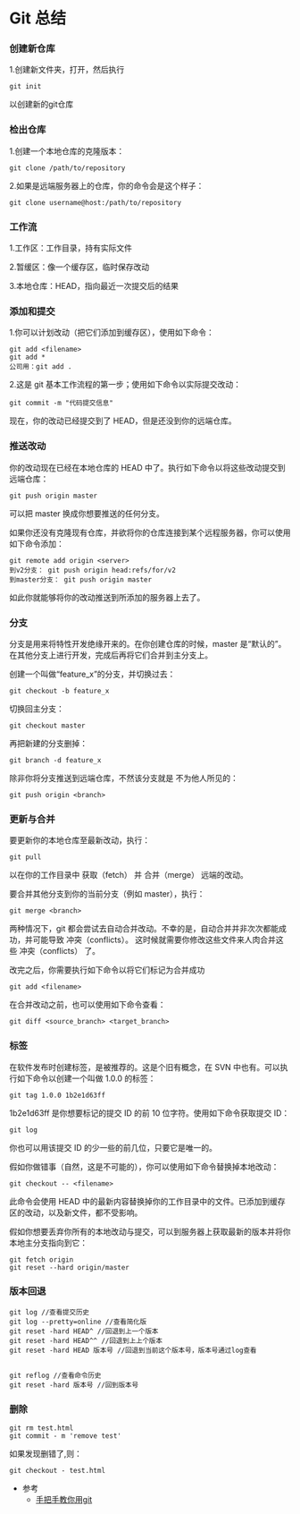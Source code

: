 # Git 总结
### 创建新仓库
1.创建新文件夹，打开，然后执行 

	git init

以创建新的git仓库


### 检出仓库
1.创建一个本地仓库的克隆版本：

	git clone /path/to/repository

2.如果是远端服务器上的仓库，你的命令会是这个样子：

	git clone username@host:/path/to/repository



### 工作流
1.工作区：工作目录，持有实际文件

2.暂缓区：像一个缓存区，临时保存改动

3.本地仓库：HEAD，指向最近一次提交后的结果


### 添加和提交
1.你可以计划改动（把它们添加到缓存区），使用如下命令：

	git add <filename>
	git add *
	公司用：git add .

2.这是 git 基本工作流程的第一步；使用如下命令以实际提交改动：

	git commit -m "代码提交信息"

现在，你的改动已经提交到了 HEAD，但是还没到你的远端仓库。


### 推送改动
你的改动现在已经在本地仓库的 HEAD 中了。执行如下命令以将这些改动提交到远端仓库：

    git push origin master

可以把 master 换成你想要推送的任何分支。 

如果你还没有克隆现有仓库，并欲将你的仓库连接到某个远程服务器，你可以使用如下命令添加：

    git remote add origin <server>
    到v2分支： git push origin head:refs/for/v2
    到master分支： git push origin master
    
如此你就能够将你的改动推送到所添加的服务器上去了。



### 分支
分支是用来将特性开发绝缘开来的。在你创建仓库的时候，master 是“默认的”。在其他分支上进行开发，完成后再将它们合并到主分支上。

创建一个叫做“feature_x”的分支，并切换过去：

    git checkout -b feature_x

切换回主分支：

    git checkout master

再把新建的分支删掉：

    git branch -d feature_x

除非你将分支推送到远端仓库，不然该分支就是 不为他人所见的：

	git push origin <branch>


### 更新与合并
要更新你的本地仓库至最新改动，执行：

	git pull

以在你的工作目录中 获取（fetch） 并 合并（merge） 远端的改动。

要合并其他分支到你的当前分支（例如 master），执行：

	git merge <branch>

两种情况下，git 都会尝试去自动合并改动。不幸的是，自动合并并非次次都能成功，并可能导致 冲突（conflicts）。 这时候就需要你修改这些文件来人肉合并这些 冲突（conflicts） 了。

改完之后，你需要执行如下命令以将它们标记为合并成功

	git add <filename>

在合并改动之前，也可以使用如下命令查看：

	git diff <source_branch> <target_branch>


### 标签
在软件发布时创建标签，是被推荐的。这是个旧有概念，在 SVN 中也有。可以执行如下命令以创建一个叫做 1.0.0 的标签：

	git tag 1.0.0 1b2e1d63ff
    
1b2e1d63ff 是你想要标记的提交 ID 的前 10 位字符。使用如下命令获取提交 ID：

	git log

你也可以用该提交 ID 的少一些的前几位，只要它是唯一的。

假如你做错事（自然，这是不可能的），你可以使用如下命令替换掉本地改动：

	git checkout -- <filename>

此命令会使用 HEAD 中的最新内容替换掉你的工作目录中的文件。已添加到缓存区的改动，以及新文件，都不受影响。

假如你想要丢弃你所有的本地改动与提交，可以到服务器上获取最新的版本并将你本地主分支指向到它：

	git fetch origin
	git reset --hard origin/master



### 版本回退
	git log //查看提交历史
	git log --pretty=online //查看简化版
	git reset -hard HEAD^ //回退到上一个版本
	git reset -hard HEAD^^ //回退到上上个版本
	git reset -hard HEAD 版本号 //回退到当前这个版本号，版本号通过log查看

	
	git reflog //查看命令历史
	git reset -hard 版本号 //回到版本号




### 删除
	git rm test.html
	git commit - m 'remove test'

如果发现删错了,则：

	git checkout - test.html



* 参考
	* [手把手教你用git](http://www.cnblogs.com/my-freedom/p/5701427.html)




